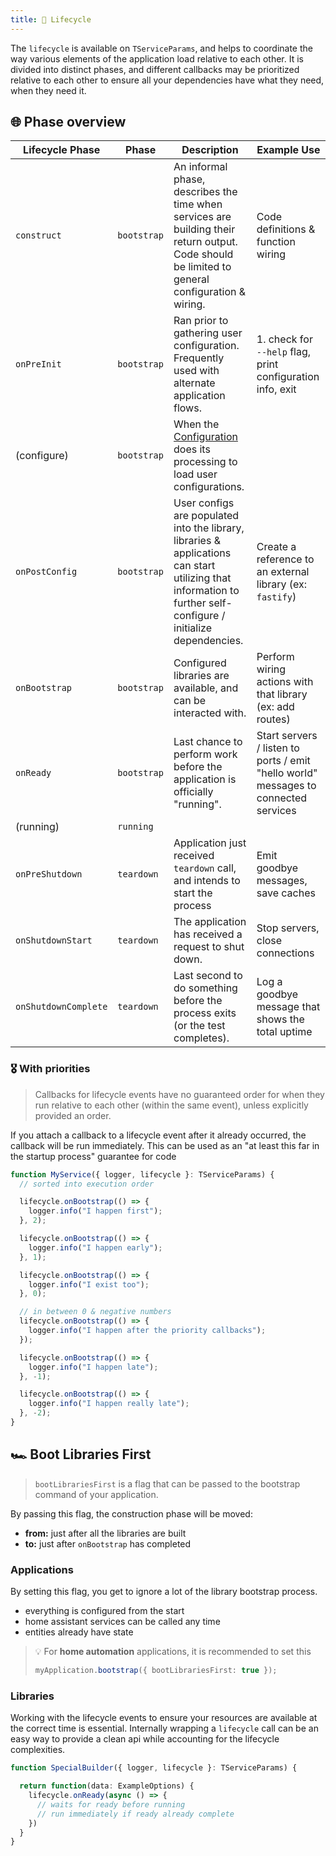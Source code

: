 ```yaml
---
title: 👶 Lifecycle
---
```


The `lifecycle` is available on `TServiceParams`, and helps to coordinate the way various elements of the application load relative to each other. It is divided into distinct phases, and different callbacks may be prioritized relative to each other to ensure all your dependencies have what they need, when they need it.

## 🌐 Phase overview

| Lifecycle Phase        | Phase       | Description                                                                                                                                                     | Example Use                                                                         |
| ---------------------- | ----------- | --------------------------------------------------------------------------------------------------------------------------------------------------------------- | ----------------------------------------------------------------------------------- |
| `construct`          | `bootstrap` | An informal phase, describes the time when services are building their return output. Code should be limited to general configuration & wiring.                 | Code definitions & function wiring                                                  |
| `onPreInit`          | `bootstrap` | Ran prior to gathering user configuration. Frequently used with alternate application flows.                                                                    | 1. check for `--help` flag, print configuration info, exit                |
| (configure)            | `bootstrap` | When the [Configuration](/docs/core/techniques/configuration) does its processing to load user configurations.                                                                                     |                                                                                     |
| `onPostConfig`       | `bootstrap` | User configs are populated into the library, libraries & applications can start utilizing that information to further self-configure / initialize dependencies. | Create a reference to an external library (ex: `fastify`)                           |
| `onBootstrap`        | `bootstrap` | Configured libraries are available, and can be interacted with.                                                                                                 | Perform wiring actions with that library (ex: add routes)                           |
| `onReady`            | `bootstrap` | Last chance to perform work before the application is officially "running".                                                                                     | Start servers / listen to ports / emit "hello world" messages to connected services |
| (running)              | `running`   |                                                                                                                                                                 |                                                                                     |
| `onPreShutdown`      | `teardown`  | Application just received `teardown` call, and intends to start the process                                                                                     | Emit goodbye messages, save caches                                                  |
| `onShutdownStart`    | `teardown`  | The application has received a request to shut down.                                                                                                            | Stop servers, close connections                                                     |
| `onShutdownComplete` | `teardown`  | Last second to do something before the process exits (or the test completes).                                                                                   | Log a goodbye message that shows the total uptime                                   |

### 🎖 With priorities

> Callbacks for lifecycle events have no guaranteed order for when they run relative to each other (within the same event), unless explicitly provided an order.

If you attach a callback to a lifecycle event after it already occurred, the callback will be run immediately. This can be used as an "at least this far in the startup process" guarantee for code

```typescript
function MyService({ logger, lifecycle }: TServiceParams) {
  // sorted into execution order

  lifecycle.onBootstrap(() => {
    logger.info("I happen first");
  }, 2);

  lifecycle.onBootstrap(() => {
    logger.info("I happen early");
  }, 1);

  lifecycle.onBootstrap(() => {
    logger.info("I exist too");
  }, 0);

  // in between 0 & negative numbers
  lifecycle.onBootstrap(() => {
    logger.info("I happen after the priority callbacks");
  });

  lifecycle.onBootstrap(() => {
    logger.info("I happen late");
  }, -1);

  lifecycle.onBootstrap(() => {
    logger.info("I happen really late");
  }, -2);
}
```

## 🏎️ Boot Libraries First

> `bootLibrariesFirst` is a flag that can be passed to the bootstrap command of your application.

By passing this flag, the construction phase will be moved:

- **from:** just after all the libraries are built
- **to:** just after `onBootstrap` has completed

### Applications

By setting this flag, you get to ignore a lot of the library bootstrap process.

- everything is configured from the start
- home assistant services can be called any time
- entities already have state

> 💡 For **home automation** applications, it is recommended to set this
>
> ```typescript
> myApplication.bootstrap({ bootLibrariesFirst: true });
> ```

### Libraries

Working with the lifecycle events to ensure your resources are available at the correct time is essential.
Internally wrapping a `lifecycle` call can be an easy way to provide a clean api while accounting for the lifecycle complexities.

```typescript
function SpecialBuilder({ logger, lifecycle }: TServiceParams) {

  return function(data: ExampleOptions) {
    lifecycle.onReady(async () => {
      // waits for ready before running
      // run immediately if ready already complete
    })
  }
}
